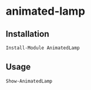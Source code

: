 # animated-lamp

## Installation

```powershell
Install-Module AnimatedLamp
```

## Usage

```powershell
Show-AnimatedLamp
```
